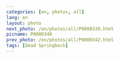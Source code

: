 ```yaml
---
categories: [en, photos, all]
lang: en
layout: photo
next_photo: /en/photos/all/P0000339.html
picname: P0000340
prev_photo: /en/photos/all/P0000342.html
tags: [Dead Springbock]
---
```

